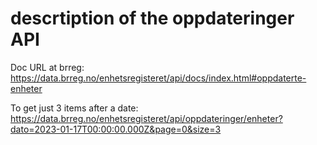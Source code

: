 # descrtiption of the oppdateringer API

Doc URL at brreg: https://data.brreg.no/enhetsregisteret/api/docs/index.html#oppdaterte-enheter


To get just 3 items after a date:
https://data.brreg.no/enhetsregisteret/api/oppdateringer/enheter?dato=2023-01-17T00:00:00.000Z&page=0&size=3


